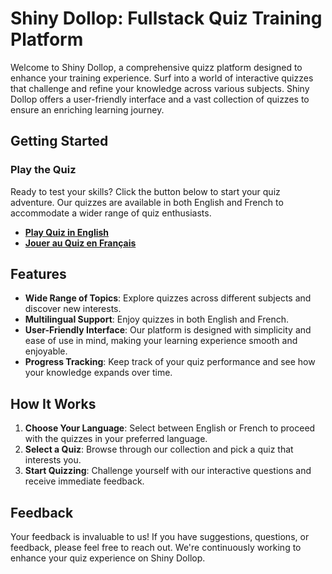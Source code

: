 # Shiny Dollop: Fullstack Quiz Training Platform

Welcome to Shiny Dollop, a comprehensive quizz platform designed to enhance your training experience. Surf into a world of interactive quizzes that challenge and refine your knowledge across various subjects. Shiny Dollop offers a user-friendly interface and a vast collection of quizzes to ensure an enriching learning journey.

## Getting Started

### Play the Quiz

Ready to test your skills? Click the button below to start your quiz adventure. Our quizzes are available in both English and French to accommodate a wider range of quiz enthusiasts.

- **[Play Quiz in English](https://shiny-dollop-quizz-da86060a8495.herokuapp.com/)**
- **[Jouer au Quiz en Français](https://shiny-dollop-quizz-da86060a8495.herokuapp.com/)**

## Features

- **Wide Range of Topics**: Explore quizzes across different subjects and discover new interests.
- **Multilingual Support**: Enjoy quizzes in both English and French.
- **User-Friendly Interface**: Our platform is designed with simplicity and ease of use in mind, making your learning experience smooth and enjoyable.
- **Progress Tracking**: Keep track of your quiz performance and see how your knowledge expands over time.

## How It Works

1. **Choose Your Language**: Select between English or French to proceed with the quizzes in your preferred language.
2. **Select a Quiz**: Browse through our collection and pick a quiz that interests you.
3. **Start Quizzing**: Challenge yourself with our interactive questions and receive immediate feedback.

## Feedback

Your feedback is invaluable to us! If you have suggestions, questions, or feedback, please feel free to reach out. We're continuously working to enhance your quiz experience on Shiny Dollop.
